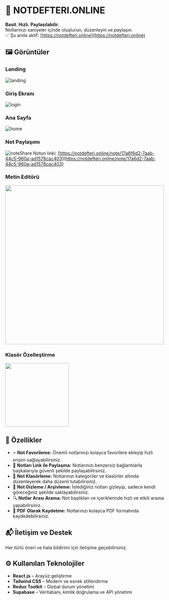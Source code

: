 # 📝 NOTDEFTERI.ONLINE

**Basit. Hızlı. Paylaşılabilir.**  
Notlarınızı saniyeler içinde oluşturun, düzenleyin ve paylaşın.  
✅ Şu anda aktif: [https://notdefteri.online](https://notdefteri.online)


## 🖼️ Görüntüler
### Landing
![landing](https://github.com/user-attachments/assets/f23219f8-d0fc-47f0-b32d-3d34be7b2f0f)

### Giriş Ekranı
![login](https://github.com/user-attachments/assets/0b801d84-d5f4-4857-bdd1-83474d64e06e)

### Ana Sayfa
![home](https://github.com/user-attachments/assets/f181bedc-03cc-41c9-aedb-35c29a9ac705)

### Not Paylaşımı
![noteShare](https://github.com/user-attachments/assets/0994167d-f242-4e8d-a699-fb20273a65a7)
Notun linki: [https://notdefteri.online/note/17a6f6d2-7aab-44c5-960a-ad1578cac403](https://notdefteri.online/note/17a6d2-7aab-44c5-960a-ad1578cac403)

### Metin Editörü
<img src="https://github.com/user-attachments/assets/8d87ff15-558a-4fc6-b380-2b9ddbcd1a0b" width="500"/>

### Klasör Özelleştirme
<img src="https://github.com/user-attachments/assets/a6772539-961f-4de8-ab08-bb26cdb6d256" width="200"/>



## 🚀 Özellikler

- ⭐ **Not Favorileme:** Önemli notlarınızı kolayca favorilere ekleyip hızlı erişim sağlayabilirsiniz.
- 🔗 **Notları Link ile Paylaşma:** Notlarınızı benzersiz bağlantılarla başkalarıyla güvenli şekilde paylaşabilirsiniz.
- 📁 **Not Klasörleme:** Notlarınızı kategoriler ve klasörler altında düzenleyerek daha düzenli tutabilirsiniz.
- 🙈 **Not Gizleme / Arşivleme:** İstediğiniz notları gizleyip, sadece kendi göreceğiniz şekilde saklayabilirsiniz.
- 🔍 **Notlar Arası Arama:** Not başlıkları ve içeriklerinde hızlı ve etkili arama yapabilirsiniz.
- 📄 **PDF Olarak Kaydetme:** Notlarınızı kolayca PDF formatında kaydedebilirsiniz.

## 📬 İletişim ve Destek

Her türlü öneri ve hata bildirimi için iletişime geçebilirsiniz.

## ⚙️ Kullanılan Teknolojiler

- **React.js** – Arayüz geliştirme
- **Tailwind CSS** – Modern ve esnek stillendirme
- **Redux Toolkit** – Global durum yönetimi
- **Supabase** – Veritabanı, kimlik doğrulama ve API yönetimi
